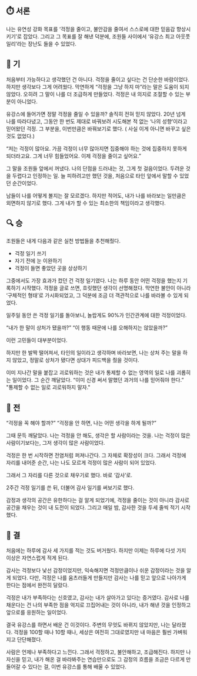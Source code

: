 ## ⏱️ 서론

나는 유연성 강화 목표를 ‘걱정을 줄이고, 불안감을 줄여서 스스로에 대한 믿음감 향상시키기’로 잡았다.
그리고 그 목표를 잘 해낸 덕분에, 조원들 사이에서 ‘유강스 최고 아웃풋 일리’라는 장난도 들을 수 있었다.

## 🌱 기

처음부터 가능하다고 생각했던 건 아니다. 걱정을 줄이고 싶다는 건 단순한 바람이었다. 하지만 생각보다 그게 어려웠다. 막연하게 “걱정을 그냥 하지 마”라는 말은 도움이 되지 않았다. 오히려 그 말이 나를 더 조급하게 만들었다. 걱정은 내 의지로 조절할 수 있는 부분이 아니었다.

유강스에 들어가면 정말 걱정을 줄일 수 있을까? 솔직히 전혀 믿지 않았다. 20년 넘게 나를 따라다녔고, 그동안 한 번도 제대로 바꿔보려 시도해본 적 없는 ‘나의 성향’이라고 믿어왔던 걱정. 그 부분을, 이번만큼은 바꿔보기로 했다. ( 사실 이게 아니면 바꾸고 싶은 것도 없었다.)

“저는 걱정이 많아요. 가끔 걱정이 너무 많아지면 집중해야 하는 것에 집중하지 못하게 되더라고요.
그게 너무 힘들었어요. 이제 걱정을 줄이고 싶어요.”

그 말을 조원들 앞에서 꺼냈다. 나의 단점을 드러내는 것, 그게 첫 걸음이었다. 두려운 것을 두렵다고 인정하는 일. 늘 피하려고만 했던 것을, 처음으로 타인 앞에서 말할 수 있었던 순간이었다.

남들이 나를 어떻게 볼지는 잘 모르겠다. 하지만 적어도, 내가 나를 바라보는 일만큼은 외면하지 않기로 했다.
그게 내가 할 수 있는 최소한의 책임이라고 생각했다.

## 🔍 승

조원들은 내게 다음과 같은 실천 방법들을 추천해줬다.

- 걱정 일기 쓰기
- 자기 전에 눈 이완하기
- 걱정이 들면 좋았던 곳을 상상하기

그중에서도 가장 효과가 컸던 건 걱정 일기였다. 나는 하루 동안 어떤 걱정을 했는지 기록하기 시작했다. 걱정을 글로 쓰면, 흐릿했던 생각이 선명해졌다. 막연한 불안이 아니라 ‘구체적인 형태’로 가시화되었고, 그 덕분에 조금 더 객관적으로 나를 바라볼 수 있게 되었다.

일주일 동안 쓴 걱정 일기를 돌아보니, 놀랍게도 90%가 인간관계에 대한 걱정이었다.

“내가 한 말이 상처가 됐을까?” “이 행동 때문에 나를 오해하지는 않았을까?”

이런 고민들이 대부분이었다.

하지만 한 발짝 떨어져서, 타인의 일이라고 생각하며 바라보면, 나는 상처 주는 말을 하지 않았고, 정말로 상처가 됐다면 상대가 피드백을 줬을 것이다.

이미 지나간 말을 붙잡고 괴로워하는 것은 내가 통제할 수 없는 영역의 일로 나를 괴롭히는 일이었다.
그 순간 깨달았다. “이미 신경 써서 말했던 과거의 나를 믿어줘야 한다.” "통제할 수 없는 일로 괴로워하지 말자."

## 🍵 전

“걱정을 꼭 해야 할까?” “걱정을 안 하면, 나는 어떤 생각을 하게 될까?”

그때 문득 깨달았다. 나는 걱정을 안 해도, 생각은 할 사람이라는 것을. 나는 걱정이 많은 사람이기보다는,
그저 생각이 많은 사람이었다.

걱정은 한 번 시작하면 전염처럼 퍼져나간다. 그 자체로 확장성이 크다. 그래서 걱정에 자리를 내어준 순간, 나는 나도 모르게 걱정이 많은 사람이 되어 있었다.

그래서 그 자리를 다른 것으로 채우기로 했다. 바로 ‘감사’로.

2주간 걱정 일기를 쓴 뒤, 더불어 감사 일기를 써보기로 했다.

감정과 생각의 공간은 유한하다는 걸 알게 되었기에, 걱정을 줄이는 것이 아니라 감사로 공간을 채우는 것이 내 도전이 되었다. 그리고 매일 밤, 감사한 것을 두세 줄씩 적기 시작했다.

## 🎯 결

처음에는 하루에 감사 세 가지를 적는 것도 버거웠다. 하지만 이제는 하루에 다섯 가지 이상은 자연스럽게 적게 된다.

감사는 걱정보다 낯선 감정이었지만, 익숙해지면 걱정만큼이나 쉬운 감정이라는 것을 알게 되었다. 다만, 걱정은 나를 움츠러들게 만들지만 감사는 나를 믿고 앞으로 나아가게 한다는 점에서 완전히 달랐다.

걱정은 내가 부족하다는 신호였고, 감사는 내가 살아가고 있다는 증거였다.
감사로 나를 채운다는 건 나의 부족한 점을 억지로 끄집어내는 것이 아니라, 내가 해낸 것을 인정하고 앞으로를 응원하는 일이었다.

결국 유강스를 하면서 배운 건 이것이다. 주변의 무엇도 바뀌지 않았지만, 나는 달라졌다.
걱정을 100할 때나 10할 때나, 세상은 여전히 그대로였지만 내 마음은 훨씬 가벼워지고 단단해졌다.

사람은 언제나 부족하다고 느낀다. 그래서 걱정하고, 불안해하고, 조급해진다. 하지만 나 자신을 믿고, 내가 해온 걸 바라봐주는 연습만으로도 그 감정의 흐름을 조금은 다르게 만들어갈 수 있다는 걸, 이번 유강스를 통해 배울 수 있었다.

